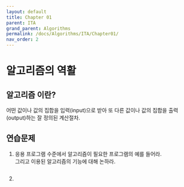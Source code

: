 ```yaml
---
layout: default
title: Chapter 01
parent: ITA
grand_parent: Algorithms
permalink: /docs/Algorithms/ITA/Chapter01/
nav_order: 2
---
```


# 알고리즘의 역활 <br>
## 알고리즘 이란? <br>
어떤 값이나 값의 집합을 입력(input)으로 받아 또 다른 값이나 값의 집합을 출력(output)하는 잘 정의된 계산절차.
<br>

## 연습문제
1. 응용 프로그램 수준에서 알고리즘이 필요한 프로그램의 예를 들어라.<br>
그리고 이용된 알고리즘의 기능에 대해 논하라.
    ```
    ```
2. 
